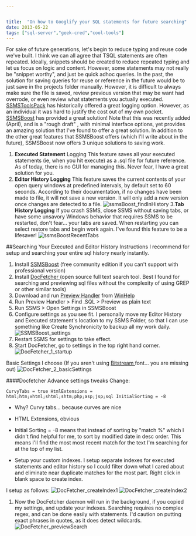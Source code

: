 ```yaml
---


title:  "On how to Googlify your SQL statements for future searching"
date: 2013-05-22
tags: ["sql-server","geek-cred","cool-tools"]
---
```


For sake of future generations, let's begin to reduce typing and reuse code we've built. I think we can all agree that TSQL statements are often repeated.
Ideally, snippets should be created to reduce repeated typing and let us focus on logic and content. However, some statements may not really be "snippet worthy", and just be quick adhoc queries.
In the past, the solution for saving queries for reuse or reference in the future would be to just save in the projects folder manually. However, it is difficult to always make sure the file is saved, review previous version that may be want had overrode, or even review what statements you actually executed. [SSMSToolsPack](http://www.ssmstoolspack.com/) has historically offered a great logging option. However, as an individual it was hard to justify the cost out of my own pocket. [SSMSBoost](http://www.ssmsboost.com/) has provided a great solution! Note that this was recently added (April), and is a "rough draft" , with minimal interface options, yet provides an amazing solution that I've found to offer a great solution.
In addition to the other great features that SSMSBoost offers (which I'll write about in the future), SSMSBoost now offers 3 unique solutions to saving work.

1.  **Executed Statement** Logging This feature saves all your executed statements (ie, when you hit execute) as a .sql file for future reference.  As of today, there is no GUI for managing this. Never fear, I have a great solution for you.
2.  **Editor History Logging** This feature saves the current contents of your open query windows at predefined intervals, by default set to 60 seconds. According to their documentation, if no changes have been made to file, it will not save a new version. It will only add a new version once changes are detected to a file.
![ssmsBoost_findInHistory](/assets/img/ssmsBoost_findInHistory_wl9xgr.jpg)
3.**Tab History Logging** If you crash SSMS, close SSMS without saving tabs, or have some unsavory Windows behavior that requires SSMS to be restarted, don't fear... your tabs are saved. When restarting you can select restore tabs and begin work again. I've found this feature to be a lifesaver!
![ssmsBoostRecentTabs](/assets/img/ssmsBoostRecentTabs_bndhth.jpg)

##Searching Your Executed and Editor History
Instructions I recommend for setup and searching your entire sql history nearly instantly.

1.  Install [SSMSBoost](http://www.ssmsboost.com/) (free community edition if you can't support with professional version)
2.  Install [DocFetcher ](http://docfetcher.sourceforge.net/en/index.html)(open source full text search tool. Best I found for searching and previewing sql files without the complexity of using GREP or other similar tools)
3.  Download and run [Preview Handler](http://www.winhelponline.com/utils/previewconfig.zip) from [WinHelp](http://www.winhelponline.com/)
4.  Run Preview Handler > Find .SQL > Preview as plain text
5.  Run SSMS > Open Settings in SSMSBoost
6.  Configure settings as you see fit. I personally move my Editor History and Executed statement's location to my SSMS Folder, so that I can use something like Create Synchronicity to backup all my work daily.
![SSMSBoost_settings](/assets/img/SSMSBoost_settings_kzsbzr.jpg)
7.  Restart SSMS for settings to take effect.
8.  Start DocFetcher, go to settings in the top right hand corner.
![DocFetcher_1_startup](/assets/img/DocFetcher_1_startup_irjelx.jpg)

Basic Settings I choose (If you aren't using [Bitstream ](http://ftp.gnome.org/pub/GNOME/sources/ttf-bitstream-vera/1.10/)font... you are missing out)
![DocFetcher_2_basicSettings](/assets/img/DocFetcher_2_basicSettings_unugtr.jpg)

####Docfetcher Advance settings tweaks Change:

    CurvyTabs = true HtmlExtensions = html;htm;xhtml;shtml;shtm;php;asp;jsp;sql InitialSorting = -8

*   Why? Curvy tabs... because curves are nice
*   HTML Extensions, obvious
*   Initial Sorting = -8 means that instead of sorting by "match %" which I didn't find helpful for me, to sort by modified date in desc order. This means I'll find the most most recent match for the text I'm searching for at the top of my list.

*   Setup your custom indexes. I setup separate indexes for executed statements and editor history so I could filter down what I cared about and eliminate near duplicate matches for the most part. Right click in blank space to create index.

I setup as follows:
![DocFetcher_createIndex1](/assets/img/DocFetcher_createIndex1_t0qhl5.jpg)
![DocFetcher_createIndex2](/assets/img/DocFetcher_createIndex2_i121sx.jpg)

1.  Now the DocFetcher daemon will run in the background, if you copied my settings, and update your indexes.  Searching requires no complex regex, and can be done easily with statements. I'd caution on putting exact phrases in quotes, as it does detect wildcards.
![DocFetcher_previewSearch](/assets/img/DocFetcher_previewSearch_m2g07n.jpg)
